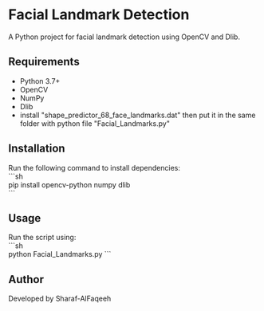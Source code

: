 # Facial Landmark Detection  
A Python project for facial landmark detection using OpenCV and Dlib.  

## Requirements  
- Python 3.7+  
- OpenCV  
- NumPy  
- Dlib  
- install "shape_predictor_68_face_landmarks.dat" then put it in the same folder with python file "Facial_Landmarks.py" 

## Installation  
Run the following command to install dependencies:  
\`\`\`sh  
pip install opencv-python numpy dlib  
\`\`\`

## Usage  
Run the script using:  
\`\`\`sh  
python Facial_Landmarks.py 
\`\`\`

## Author  
Developed by Sharaf-AlFaqeeh
